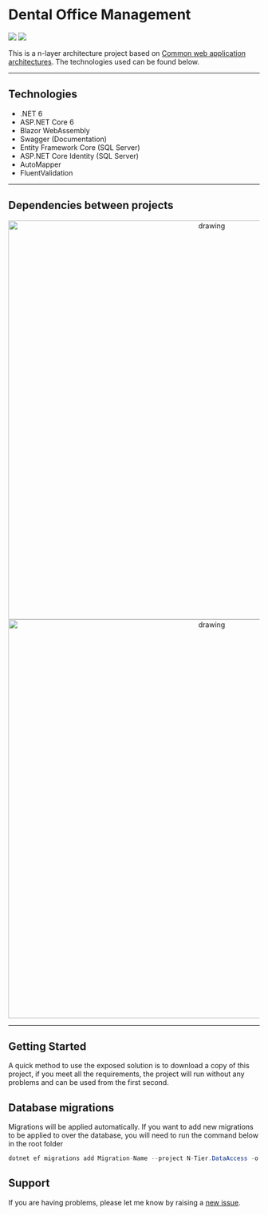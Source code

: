 # **Dental Office Management**

![](https://camo.githubusercontent.com/deab10366c6377e3d4cc454a26f96225e2cc196214b129b95c9d5284207b64d7/68747470733a2f2f696d672e736869656c64732e696f2f7374617469632f76313f6c6162656c3d254630253946253843253946266d6573736167653d496625323055736566756c267374796c653d7374796c653d666c617426636f6c6f723d424334453939)
![](https://visitor-badge.glitch.me/badge?page_id=nuyonu/N-Tier-Architecture)

This is a n-layer architecture project based on [Common web application architectures][common-web-architectures]. The technologies used can be found below. 

---

## Technologies
- .NET 6
- ASP.NET Core 6
- Blazor WebAssembly
- Swagger (Documentation)
- Entity Framework Core (SQL Server)
- ASP.NET Core Identity (SQL Server)
- AutoMapper
- FluentValidation

---

## Dependencies between projects

<div align="center">

<img src="https://github.com/pikp112/images/blob/main/DiagramWhiteClinicalManagement.drawio.png" alt="drawing" width="800"/>
<img src="https://github.com/pikp112/images/blob/main/structure.png" alt="drawing" width="800"/>
   
</div>

---

## **Getting Started**

<!-- Before you begin, please read the [requirements](#requirements).  -->

A quick method to use the exposed solution is to download a copy of this project, if you meet all the requirements, the project will run without any problems and can be used from the first second.

## Database migrations

Migrations will be applied automatically. If you want to add new migrations to be applied to over the database, you will need to run the command below in the root folder

```c#
dotnet ef migrations add Migration-Name --project N-Tier.DataAccess -o Persistence/Migrations --startup-project N-Tier.API
```

<!-- ## **Maintainers** -->
<!-- // TODO -->

## **Support**

If you are having problems, please let me know by raising a [new issue](https://github.com/nuyonu/N-Tier-Architecture/issues/new/choose).


[common-web-architectures]: https://docs.microsoft.com/en-us/dotnet/architecture/modern-web-apps-azure/common-web-application-architectures
